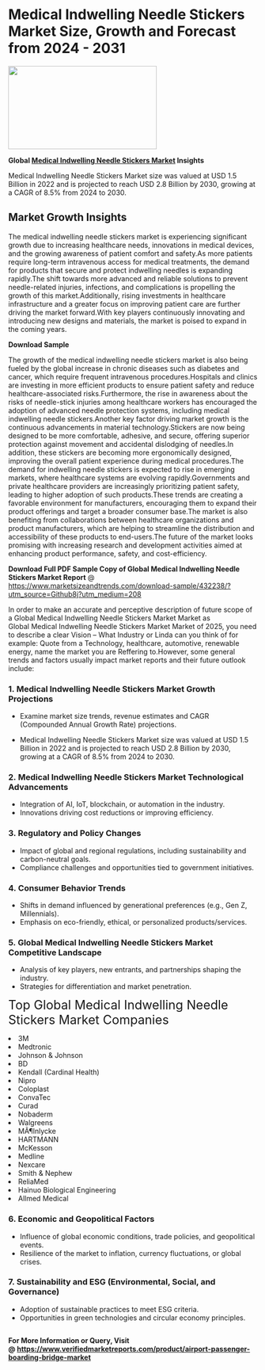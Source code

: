 <H1>Medical Indwelling Needle Stickers Market Size, Growth and Forecast from 2024 - 2031</H1><img class="aligncenter size-medium wp-image-584254" src="https://thirdeyenews.in/wp-content/uploads/2024/09/Global-Market-Research-300x168.jpeg" alt="" width="300" height="168" /><p><strong>Global&nbsp;<a href="https://www.marketsizeandtrends.com/download-sample/432238/?utm_source=Github8j?utm_medium=208">Medical Indwelling Needle Stickers Market</a> Insights</strong></p><p>Medical Indwelling Needle Stickers Market size was valued at USD 1.5 Billion in 2022 and is projected to reach USD 2.8 Billion by 2030, growing at a CAGR of 8.5% from 2024 to 2030.</p><p><h2>Market Growth Insights</h2> <p>The medical indwelling needle stickers market is experiencing significant growth due to increasing healthcare needs, innovations in medical devices, and the growing awareness of patient comfort and safety.As more patients require long-term intravenous access for medical treatments, the demand for products that secure and protect indwelling needles is expanding rapidly.The shift towards more advanced and reliable solutions to prevent needle-related injuries, infections, and complications is propelling the growth of this market.Additionally, rising investments in healthcare infrastructure and a greater focus on improving patient care are further driving the market forward.With key players continuously innovating and introducing new designs and materials, the market is poised to expand in the coming years.</p> <p><strong>Download Sample</strong></p> <p>The growth of the medical indwelling needle stickers market is also being fueled by the global increase in chronic diseases such as diabetes and cancer, which require frequent intravenous procedures.Hospitals and clinics are investing in more efficient products to ensure patient safety and reduce healthcare-associated risks.Furthermore, the rise in awareness about the risks of needle-stick injuries among healthcare workers has encouraged the adoption of advanced needle protection systems, including medical indwelling needle stickers.Another key factor driving market growth is the continuous advancements in material technology.Stickers are now being designed to be more comfortable, adhesive, and secure, offering superior protection against movement and accidental dislodging of needles.In addition, these stickers are becoming more ergonomically designed, improving the overall patient experience during medical procedures.The demand for indwelling needle stickers is expected to rise in emerging markets, where healthcare systems are evolving rapidly.Governments and private healthcare providers are increasingly prioritizing patient safety, leading to higher adoption of such products.These trends are creating a favorable environment for manufacturers, encouraging them to expand their product offerings and target a broader consumer base.The market is also benefiting from collaborations between healthcare organizations and product manufacturers, which are helping to streamline the distribution and accessibility of these products to end-users.The future of the market looks promising with increasing research and development activities aimed at enhancing product performance, safety, and cost-efficiency.</p> <p><span class=""><strong>Download Full PDF Sample Copy of Global Medical Indwelling Needle Stickers Market Report</strong> @ <a href="https://www.marketsizeandtrends.com/download-sample/432238/?utm_source=Github8j?utm_medium=208" target="_blank">https://www.marketsizeandtrends.com/download-sample/432238/?utm_source=Github8j?utm_medium=208</a></span></p><p>In order to make an accurate and perceptive description of future scope of a Global&nbsp;Medical Indwelling Needle Stickers Market Market as Global&nbsp;Medical Indwelling Needle Stickers Market Market of 2025, you need to describe a clear Vision &ndash; What Industry or Linda can you think of for example: Quote from a Technology, healthcare, automotive, renewable energy, name the market you are Reffering to.However, some general trends and factors usually impact market reports and their future outlook include:</p><h3>1.&nbsp;<strong>Medical Indwelling Needle Stickers Market Growth Projections</strong></h3><ul><li>Examine market size trends, revenue estimates and CAGR (Compounded Annual Growth Rate) projections.</li><li><p>Medical Indwelling Needle Stickers Market size was valued at USD 1.5 Billion in 2022 and is projected to reach USD 2.8 Billion by 2030, growing at a CAGR of 8.5% from 2024 to 2030.</p></li></ul><h3>2.&nbsp;<strong>Medical Indwelling Needle Stickers Market Technological Advancements</strong></h3><ul><li>Integration of AI, IoT, blockchain, or automation in the industry.</li><li>Innovations driving cost reductions or improving efficiency.</li></ul><h3>3.&nbsp;<strong>Regulatory and Policy Changes</strong></h3><ul><li>Impact of global and regional regulations, including sustainability and carbon-neutral goals.</li><li>Compliance challenges and opportunities tied to government initiatives.</li></ul><h3>4.&nbsp;<strong>Consumer Behavior Trends</strong></h3><ul><li>Shifts in demand influenced by generational preferences (e.g., Gen Z, Millennials).</li><li>Emphasis on eco-friendly, ethical, or personalized products/services.</li></ul><h3>5.&nbsp;<strong>Global Medical Indwelling Needle Stickers Market Competitive Landscape</strong></h3><ul><li>Analysis of key players, new entrants, and partnerships shaping the industry.</li><li>Strategies for differentiation and market penetration.</li></ul><p data-pm-slice="1 1 []"><span style="color: inherit; font-family: inherit; font-size: 25px;">Top Global Medical Indwelling Needle Stickers Market Companies</span></p><div class="" data-test-id=""><p><li>3M</li><li> Medtronic</li><li> Johnson & Johnson</li><li> BD</li><li> Kendall (Cardinal Health)</li><li> Nipro</li><li> Coloplast</li><li> ConvaTec</li><li> Curad</li><li> Nobaderm</li><li> Walgreens</li><li> MÃ¶lnlycke</li><li> HARTMANN</li><li> McKesson</li><li> Medline</li><li> Nexcare</li><li> Smith & Nephew</li><li> ReliaMed</li><li> Hainuo Biological Engineering</li><li> Allmed Medical</li></p></div><h3>6.&nbsp;<strong>Economic and Geopolitical Factors</strong></h3><ul><li>Influence of global economic conditions, trade policies, and geopolitical events.</li><li>Resilience of the market to inflation, currency fluctuations, or global crises.</li></ul><h3>7.&nbsp;<strong>Sustainability and ESG (Environmental, Social, and Governance)</strong></h3><ul><li>Adoption of sustainable practices to meet ESG criteria.</li><li>Opportunities in green technologies and circular economy principles.</li></ul><h2><strong style="font-size: 14px;">For More Information or Query, Visit @&nbsp;</strong><a style="background-color: #ffffff; font-size: 14px;" href="https://www.marketsizeandtrends.com/report/medical-indwelling-needle-stickers-market/" target="_blank">https://www.verifiedmarketreports.com/product/airport-passenger-boarding-bridge-market</a></h2>